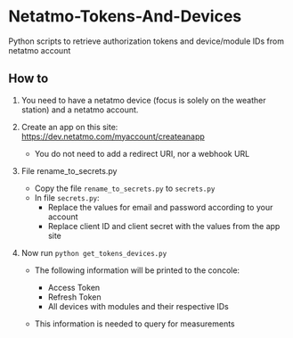 # Netatmo-Tokens-And-Devices
Python scripts to retrieve authorization tokens and device/module IDs from netatmo account

## How to

1) You need to have a netatmo device (focus is solely on the weather station) and a netatmo account.

2) Create an app on this site:
https://dev.netatmo.com/myaccount/createanapp
   - You do not need to add a redirect URI, nor a webhook URL

3) File rename_to_secrets.py
   - Copy the file ```rename_to_secrets.py``` to ```secrets.py```
   - In file ```secrets.py```:
     - Replace the values for email and password according to your account
     - Replace client ID and client secret with the values from the app site

4) Now run ```python get_tokens_devices.py```
   - The following information will be printed to the concole:
     - Access Token
     - Refresh Token
     - All devices with modules and their respective IDs

   - This information is needed to query for measurements
